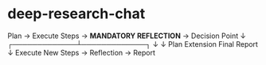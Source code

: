 # deep-research-chat

Plan → Execute Steps → **MANDATORY REFLECTION** → Decision Point
                                                      ↓
                                        ┌─────────────┴─────────────┐
                                        ↓                           ↓
                              Plan Extension                  Final Report
                                   ↓
                            Execute New Steps → Reflection → Report